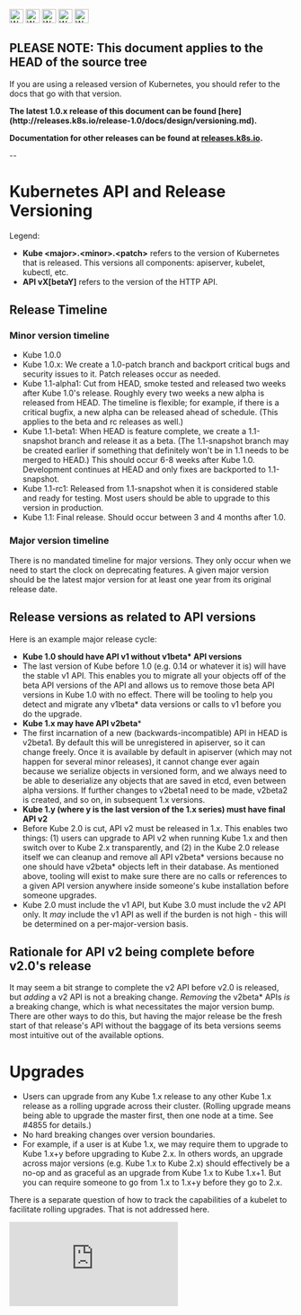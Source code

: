 <!-- BEGIN MUNGE: UNVERSIONED_WARNING -->

<!-- BEGIN STRIP_FOR_RELEASE -->

<img src="http://kubernetes.io/img/warning.png" alt="WARNING"
     width="25" height="25">
<img src="http://kubernetes.io/img/warning.png" alt="WARNING"
     width="25" height="25">
<img src="http://kubernetes.io/img/warning.png" alt="WARNING"
     width="25" height="25">
<img src="http://kubernetes.io/img/warning.png" alt="WARNING"
     width="25" height="25">
<img src="http://kubernetes.io/img/warning.png" alt="WARNING"
     width="25" height="25">

<h2>PLEASE NOTE: This document applies to the HEAD of the source tree</h2>

If you are using a released version of Kubernetes, you should
refer to the docs that go with that version.

<strong>
The latest 1.0.x release of this document can be found
[here](http://releases.k8s.io/release-1.0/docs/design/versioning.md).

Documentation for other releases can be found at
[releases.k8s.io](http://releases.k8s.io).
</strong>

--

<!-- END STRIP_FOR_RELEASE -->

<!-- END MUNGE: UNVERSIONED_WARNING -->

# Kubernetes API and Release Versioning

Legend:

* **Kube &lt;major&gt;.&lt;minor&gt;.&lt;patch&gt;** refers to the version of Kubernetes that is released. This versions all components: apiserver, kubelet, kubectl, etc.
* **API vX[betaY]** refers to the version of the HTTP API.

## Release Timeline

### Minor version timeline

* Kube 1.0.0
* Kube 1.0.x: We create a 1.0-patch branch and backport critical bugs and security issues to it. Patch releases occur as needed.
* Kube 1.1-alpha1: Cut from HEAD, smoke tested and released two weeks after Kube 1.0's release. Roughly every two weeks a new alpha is released from HEAD. The timeline is flexible; for example, if there is a critical bugfix, a new alpha can be released ahead of schedule. (This applies to the beta and rc releases as well.)
* Kube 1.1-beta1: When HEAD is feature complete, we create a 1.1-snapshot branch and release it as a beta. (The 1.1-snapshot branch may be created earlier if something that definitely won't be in 1.1 needs to be merged to HEAD.) This should occur 6-8 weeks after Kube 1.0. Development continues at HEAD and only fixes are backported to 1.1-snapshot.
* Kube 1.1-rc1: Released from 1.1-snapshot when it is considered stable and ready for testing. Most users should be able to upgrade to this version in production.
* Kube 1.1: Final release. Should occur between 3 and 4 months after 1.0.

### Major version timeline

There is no mandated timeline for major versions. They only occur when we need to start the clock on deprecating features. A given major version should be the latest major version for at least one year from its original release date.

## Release versions as related to API versions

Here is an example major release cycle:

* **Kube 1.0 should have API v1 without v1beta\* API versions**
 * The last version of Kube before 1.0 (e.g. 0.14 or whatever it is) will have the stable v1 API. This enables you to migrate all your objects off of the beta API versions of the API and allows us to remove those beta API versions in Kube 1.0 with no effect. There will be tooling to help you detect and migrate any v1beta\* data versions or calls to v1 before you do the upgrade.
* **Kube 1.x may have API v2beta***
 * The first incarnation of a new (backwards-incompatible) API in HEAD is v2beta1. By default this will be unregistered in apiserver, so it can change freely. Once it is available by default in apiserver (which may not happen for several minor releases), it cannot change ever again because we serialize objects in versioned form, and we always need to be able to deserialize any objects that are saved in etcd, even between alpha versions. If further changes to v2beta1 need to be made, v2beta2 is created, and so on, in subsequent 1.x versions.
* **Kube 1.y (where y is the last version of the 1.x series) must have final API v2**
 * Before Kube 2.0 is cut, API v2 must be released in 1.x. This enables two things: (1) users can upgrade to API v2 when running Kube 1.x and then switch over to Kube 2.x transparently, and (2) in the Kube 2.0 release itself we can cleanup and remove all API v2beta\* versions because no one should have v2beta\* objects left in their database. As mentioned above, tooling will exist to make sure there are no calls or references to a given API version anywhere inside someone's kube installation before someone upgrades.
 * Kube 2.0 must include the v1 API, but Kube 3.0 must include the v2 API only. It *may* include the v1 API as well if the burden is not high - this will be determined on a per-major-version basis.

## Rationale for API v2 being complete before v2.0's release

It may seem a bit strange to complete the v2 API before v2.0 is released, but *adding* a v2 API is not a breaking change. *Removing* the v2beta\* APIs *is* a breaking change, which is what necessitates the major version bump. There are other ways to do this, but having the major release be the fresh start of that release's API without the baggage of its beta versions seems most intuitive out of the available options.

# Upgrades

* Users can upgrade from any Kube 1.x release to any other Kube 1.x release as a rolling upgrade across their cluster. (Rolling upgrade means being able to upgrade the master first, then one node at a time. See #4855 for details.)
* No hard breaking changes over version boundaries.
 * For example, if a user is at Kube 1.x, we may require them to upgrade to Kube 1.x+y before upgrading to Kube 2.x. In others words, an upgrade across major versions (e.g. Kube 1.x to Kube 2.x) should effectively be a no-op and as graceful as an upgrade from Kube 1.x to Kube 1.x+1. But you can require someone to go from 1.x to 1.x+y before they go to 2.x.

There is a separate question of how to track the capabilities of a kubelet to facilitate rolling upgrades. That is not addressed here.


<!-- BEGIN MUNGE: GENERATED_ANALYTICS -->
[![Analytics](https://kubernetes-site.appspot.com/UA-36037335-10/GitHub/docs/design/versioning.md?pixel)]()
<!-- END MUNGE: GENERATED_ANALYTICS -->
